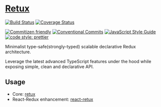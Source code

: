 # [Retux](https://github.com/crimx/retux)

[![Build Status](https://img.shields.io/travis/com/crimx/retux/master)](https://travis-ci.com/crimx/retux)
[![Coverage Status](https://img.shields.io/coveralls/github/crimx/retux/master)](https://coveralls.io/github/crimx/retux?branch=master)

[![Commitizen friendly](https://img.shields.io/badge/commitizen-friendly-brightgreen.svg?maxAge=2592000)](http://commitizen.github.io/cz-cli/)
[![Conventional Commits](https://img.shields.io/badge/Conventional%20Commits-1.0.0-brightgreen.svg?maxAge=2592000)](https://conventionalcommits.org)
[![JavaScript Style Guide](https://img.shields.io/badge/code_style-standard-brightgreen.svg)](https://standardjs.com)
[![code style: prettier](https://img.shields.io/badge/code_style-prettier-ff69b4.svg?style=flat-square)](https://github.com/prettier/prettier)

Minimalist type-safe(strongly-typed) scalable declarative Redux architecture.

Leverage the latest advanced TypeScript features under the hood while exposing simple, clean and declarative API.

## Usage

- Core: [retux](https://github.com/crimx/retux/tree/master/packages/retux)
- React-Redux enhancement: [react-retux](https://github.com/crimx/retux/tree/master/packages/react-retux)
